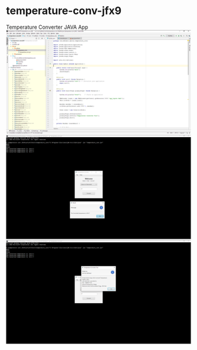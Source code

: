 # temperature-conv-jfx9
Temperature Converter JAVA App
![1.png](https://github.com/04amrita/temperature-conv-jfx9/blob/main/blob/T%20(1).png?raw=true)
![2.png](https://github.com/04amrita/temperature-conv-jfx9/blob/main/blob/T%20(2).png?raw=true)
![3.png](https://github.com/04amrita/temperature-conv-jfx9/blob/main/blob/T%20(3).png?raw=true)
